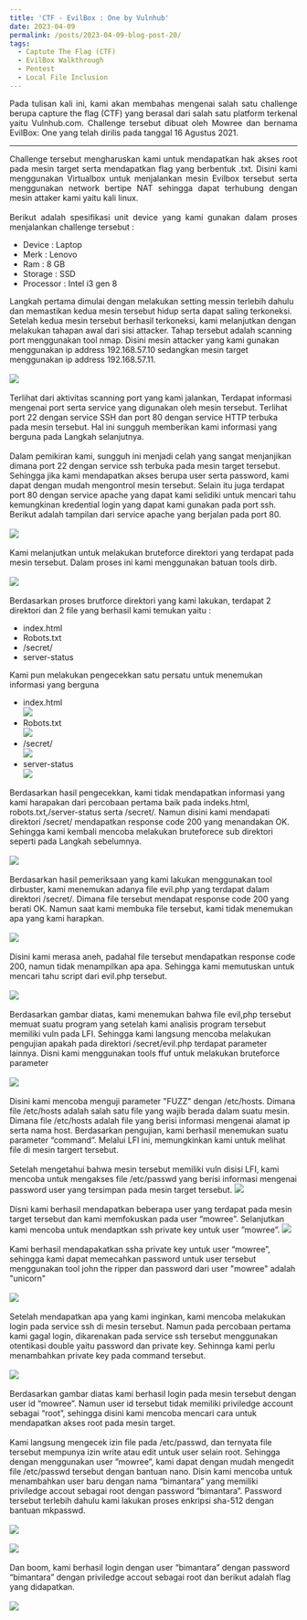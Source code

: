```yaml
---
title: 'CTF - EvilBox : One by Vulnhub'
date: 2023-04-09
permalink: /posts/2023-04-09-blog-post-20/
tags:
  - Captute The Flag (CTF)
  - EvilBox Walkthrough
  - Pentest
  - Local File Inclusion
---
```

<p style="text-align: justify;">
Pada tulisan kali ini, kami akan membahas mengenai salah satu challenge berupa capture the flag (CTF) yang berasal dari salah satu platform terkenal yaitu Vulnhub.com. Challenge tersebut dibuat oleh Mowree dan bernama EvilBox: One yang telah dirilis pada tanggal 16 Agustus 2021. 
</p>

---
<p style="text-align: justify;">
    Challenge tersebut mengharuskan kami untuk mendapatkan hak akses root pada mesin target serta mendapatkan flag yang berbentuk .txt. Disini kami menggunakan Virtualbox untuk menjalankan mesin Evilbox tersebut serta menggunakan network bertipe NAT sehingga dapat terhubung dengan mesin attaker kami yaitu kali linux.
    <br><br>
    Berikut adalah spesifikasi unit device yang kami gunakan dalam proses menjalankan challenge tersebut :
        <ul>
          <li>Device		: Laptop</li>
          <li>Merk		: Lenovo</li>
          <li>Ram 		: 8 GB</li>
          <li>Storage : SSD</li>
          <li>Processor	 : Intel i3 gen 8</li>
        </ul>
    Langkah pertama dimulai dengan melakukan setting messin terlebih dahulu dan memastikan kedua mesin tersebut hidup serta dapat saling terkoneksi.  Setelah kedua mesin tersebut berhasil terkoneksi, kami melanjutkan dengan melakukan tahapan awal dari sisi attacker. Tahap tersebut adalah scanning port menggunakan tool nmap. Disini mesin attacker yang kami gunakan menggunakan ip address 192.168.57.10 sedangkan mesin target menggunakan ip address 192.168.57.11.
    <br><br>
    <img src="https://user-images.githubusercontent.com/43168046/230755638-fbf33f55-6747-4f7a-b9a1-d291d43a6132.png">
    <br><br>
    Terlihat dari aktivitas scanning port yang kami jalankan, Terdapat informasi mengenai port serta service yang digunakan oleh mesin tersebut. Terlihat port 22 dengan service SSH dan port 80 dengan service HTTP terbuka pada mesin tersebut. Hal ini sungguh memberikan kami informasi yang berguna pada Langkah selanjutnya.
    <br><br>
    Dalam pemikiran kami, sungguh ini menjadi celah yang sangat menjanjikan dimana port 22 dengan service ssh terbuka pada mesin target tersebut. Sehingga jika kami mendapatkan akses berupa user serta password, kami dapat dengan mudah mengontrol mesin tersebut. Selain itu juga terdapat port 80 dengan service apache yang dapat kami selidiki untuk mencari tahu kemungkinan kredential login yang dapat kami gunakan pada port ssh. Berikut adalah tampilan dari service apache yang berjalan pada port 80. 
    <br><br>
    <img src="https://user-images.githubusercontent.com/43168046/230755727-b92392b9-3a51-4cc3-92cc-e82fe4d688cd.png">
    <br><br>
    Kami melanjutkan untuk melakukan bruteforce direktori yang terdapat pada mesin tersebut. Dalam proses ini kami menggunakan batuan tools dirb.
    <br><br>
    <img src="https://user-images.githubusercontent.com/43168046/230755794-e4ed5090-852b-48cd-ba52-95869ac73801.png">
    <br><br>
    Berdasarkan proses brutforce direktori yang kami lakukan, terdapat 2 direktori dan 2 file yang berhasil kami temukan yaitu :
        <ul>
          <li>index.html</li>
          <li>Robots.txt</li>
          <li>/secret/</li>
          <li>server-status</li>
        </ul>
    Kami pun melakukan pengecekkan satu persatu untuk menemukan informasi yang berguna
        <ul>
          <li>index.html
            <br>
            <img src="https://user-images.githubusercontent.com/43168046/230755921-0b438a80-9541-4fbb-ae0a-f76b1ea2dd53.png">
          </li>
          <li>Robots.txt
            <br>
            <img src="https://user-images.githubusercontent.com/43168046/230755967-bb39cf36-6c49-4f10-a77e-a5cb2b711a05.png">
          </li>
          <li>/secret/
            <br>
            <img src="https://user-images.githubusercontent.com/43168046/230756207-f731647e-05e4-44b1-a15d-4f7769fd9de6.png">
          </li>
          <li>server-status
            <br>
            <img src="https://user-images.githubusercontent.com/43168046/230756225-4f1f9778-7745-408a-a8ce-6aaebf7be19c.png">
          </li>
        </ul>
    Berdasarkan hasil pengecekkan, kami tidak mendapatkan informasi yang kami harapakan dari percobaan pertama baik pada indeks.html, robots.txt,/server-status serta /secret/. Namun disini kami mendapati direktori /secret/ mendapatkan response code 200 yang menandakan OK. Sehingga kami kembali mencoba melakukan bruteforece sub direktori seperti pada Langkah sebelumnya.
    <br><br>
    <img src="https://user-images.githubusercontent.com/43168046/230756260-d9f89503-8cc0-4216-bfc6-84d5aeac72ea.png">
    <br><br>
    Berdasarkan hasil pemeriksaan yang kami lakukan menggunakan tool dirbuster, kami menemukan adanya file evil.php yang terdapat dalam direktori /secret/. Dimana file tersebut mendapat response code 200 yang berati OK. Namun saat kami membuka file tersebut, kami tidak menemukan apa yang kami harapkan. 
    <br><br>
    <img src="https://user-images.githubusercontent.com/43168046/230756283-9853d173-ed95-4248-b3d7-25c228cc2216.png">
    <br><br>
    Disini kami merasa aneh, padahal file tersebut mendapatkan response code 200, namun tidak menampilkan apa apa. Sehingga kami memutuskan untuk mencari tahu script dari evil.php tersebut.
    <br><br>
    <img src="https://user-images.githubusercontent.com/43168046/230756300-b8181388-f88c-4dea-91ba-ebefa01ba2eb.png">
    <br><br>
    Berdasarkan gambar diatas, kami menemukan bahwa file evil,php tersebut memuat suatu program yang setelah kami analisis program tersebut memiliki vuln  pada LFI. Sehingga kami langsung mencoba melakukan pengujian apakah pada direktori /secret/evil.php terdapat parameter lainnya. Disni kami menggunakan tools ffuf untuk melakukan bruteforce parameter
    <br><br>
    <img src="https://user-images.githubusercontent.com/43168046/230756326-4082b313-14bd-44cb-9e4e-77160f591869.png">
    <br><br>
    Disini kami mencoba menguji parameter "FUZZ" dengan /etc/hosts. Dimana file /etc/hosts adalah salah satu file yang wajib berada dalam suatu mesin. Dimana file /etc/hosts adalah file yang berisi informasi mengenai alamat ip serta nama host.  Berdasarkan pengujian, kami berhasil menemukan suatu parameter “command”. Melalui LFI ini, memungkinkan kami untuk melihat file di mesin targert tersebut. 
    <br><br>
    Setelah mengetahui bahwa mesin tersebut memiliki vuln disisi LFI, kami mencoba untuk mengakses file /etc/passwd yang berisi informasi mengenai password user yang tersimpan pada mesin target tersebut. 
    <img src="https://user-images.githubusercontent.com/43168046/230756381-755022b5-cc28-435d-aff5-f2155c4ef1b7.png">
    <br><br>
    Disni kami berhasil mendapatkan beberapa user yang terdapat pada mesin target tersebut dan kami memfokuskan pada user “mowree”. Selanjutkan kami mencoba untuk mendaptkan ssh private key untuk user ”mowree”.
    <img src="https://user-images.githubusercontent.com/43168046/230756423-5236598b-5788-4427-be93-f035270e3eff.png">
    <br><br>
    Kami berhasil mendapakatkan ssha private key untuk user “mowree”, sehingga kami dapat memecahkan password untuk user tersebut menggunakan tool john the ripper dan password dari user "mowree" adalah "unicorn"
    <br><br>
    <img src="https://user-images.githubusercontent.com/43168046/230756458-884d46d5-b14b-4ecb-bca5-5d4e6b5f3920.png">
    <br><br>
    Setelah mendapatkan apa yang kami inginkan, kami mencoba melakukan login pada service ssh di mesin tersebut.  Namun pada percobaan pertama kami gagal login, dikarenakan pada service ssh tersebut menggunakan otentikasi double yaitu password dan private key. Sehinnga kami perlu menambahkan private key pada command tersebut.
    <br><br>
    <img src="https://user-images.githubusercontent.com/43168046/230756485-a3f9888d-4faf-4db4-b07e-8c9729c07332.png">
    <br><br>
    Berdasarkan gambar diatas kami berhasil login pada mesin tersebut dengan user id “mowree”. Namun user id tersebut tidak memiliki priviledge account sebagai “root”, sehingga disini kami mencoba mencari cara untuk mendapatkan akses root pada mesin target.
    <br><br>
    Kami langsung mengecek izin file pada /etc/passwd, dan ternyata file tersebut mempunya izin write atau edit untuk user selain root. Sehingga dengan menggunakan user ”mowree”, kami dapat dengan mudah mengedit file /etc/passwd tersebut dengan bantuan nano. Disin kami mencoba untuk menambahkan user baru dengan nama “bimantara” yang memiliki priviledge accout sebagai root dengan password “bimantara”. Password tersebut terlebih dahulu kami lakukan proses enkripsi sha-512 dengan bantuan mkpasswd.
    <br><br>
    <img src="https://user-images.githubusercontent.com/43168046/230756499-3ab32140-2077-4166-9615-36b9744d355a.png">
    <br><br>
    <img src="https://user-images.githubusercontent.com/43168046/230756546-f02d2fae-20ac-476a-8372-829ecdde29d8.png">
    <br><br>
    Dan boom, kami berhasil login dengan user “bimantara” dengan password “bimantara” dengan priviledge accout sebagai root dan berikut adalah flag yang didapatkan.
    <br><br>
    <img src="https://user-images.githubusercontent.com/43168046/230756698-4c34dc48-d000-4127-9f37-e1ab71574992.png">
</p>